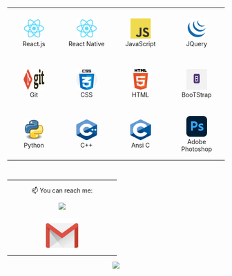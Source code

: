 


<table align= "center">
    <tr>
       <td align="center" width="140" height="112.43">
            <img src="./react-original.svg" width="48" height="48" alt="React.js" />
            </a>
        <br>React.js
      </td>
        <td align="center"  width="140" height="112.43">
            <img src="./react-original.svg" width="48" height="48" alt="React Native" />
            </a>
            <br>React Native
      </td>
        <td align="center"  width="140" height="112.43">
            <img src="./javascript-original.svg" width="48" height="48" alt="JavaScript" />
            </a>
            <br>JavaScript
      </td>
         <td align="center"  width="140" height="112.43">
            <img src="jquery.png" width="48" height="48" alt="TypeScript" />
            </a>
            <br>JQuery
      </td>
    <tr>
       <td align="center" width="140" height="112.43">
            <img src="./git.svg" width="48" height="48" alt="Git" />
            </a>
            <br>Git
      </td>
        <td align="center"  width="140" height="112.43">
        <img src="CSS.png" width="48" height="48" alt="Next.js" />
        </a>
        <br>CSS
      </td>
      </br>
    <td align="center"  width="140" height="112.43">
        <img src="HTML.png" width="48" height="48" alt="Firebase" />
        </a>
        <br>HTML
      </td>
     <td align="center"  width="140" height="112.43">
        <img src="Bootstrap.png" width="48" height="48" alt="TypeScript" />
      </a>
      <br>BooTStrap
    </td>
</tr>
    <tr>
        <td align="center"  width="140" height="112.43">
            <img src="python.png" width="48" height="48" alt="TypeScript" />
             </a>
            <br>Python
        </td>
        <td align="center"  width="140" height="112.43">
            <img src="ISO_C++_Logo.svg.png" width="48" height="48" alt="FStyled-components" />
            </a>
            <br>C++
        </td>
       <td align="center"  width="140" height="112.43">
            <img src="C.png" width="48" height="48" alt="TypeScript" />
            </a>
            <br>Ansi C
            </td>
       <td align="center"  width="140" height="112.43">
            <img src="Adobe_Photoshop_CC_icon.svg.png" width="48" height="48" alt="TypeScript" />
            </a>
            <br>Adobe Photoshop
        </td>  
    </tr>
</table>
  </br>
<table align= "center">
    <td align="center"  width="240" height="112.43">
     <p  style="margin-top:12px">
    📫 You can reach me:
       </P
    </br>
    <a href="https://www.linkedin.com/in/jayadip-sahoo-166165228"><img src="https://cdn2.iconfinder.com/data/icons/social-media-2285/512/1_Linkedin_unofficial_colored_svg-128.png" width="80">
    </br>
    </br>
    <a href="mailto:jayadip360@gmail.com"><img src="./gmail.png" width="80"></a>
 </td>

  </table>
  <p align="center">
<img height="137px" src="https://github-readme-stats.vercel.app/api?username=JayadipSahoo&hide_border=true&hide_title=true&include_all_commits=true&count_private=true&show_icons=true&title_color=7A7ADB&icon_color=2234AE&text_color=D3D3D3&bg_color=0,000000,130F40"/>
    
  </p>
  
  
